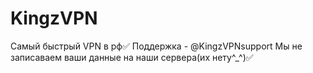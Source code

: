 # KingzVPN
Самый быстрый VPN в рф✅
Поддержка - @KingzVPNsupport
Мы не записаваем ваши данные на наши сервера(их нету^_^)✅
